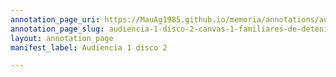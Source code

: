 ```yaml
---
annotation_page_uri: https://MauAg1985.github.io/memoria/annotations/audiencia-1-disco-2-canvas-1-familiares-de-detenidos-as-desaparecidos-as.json
annotation_page_slug: audiencia-1-disco-2-canvas-1-familiares-de-detenidos-as-desaparecidos-as
layout: annotation_page
manifest_label: Audiencia 1 disco 2

---
```

